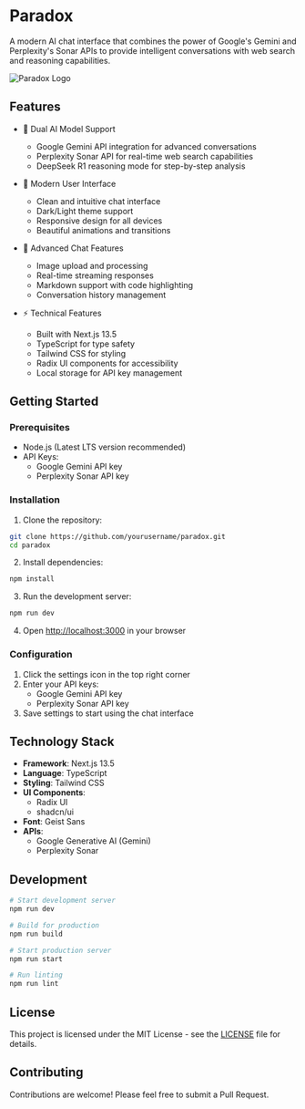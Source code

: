 # Paradox

A modern AI chat interface that combines the power of Google's Gemini and Perplexity's Sonar APIs to provide intelligent conversations with web search and reasoning capabilities.

![Paradox Logo](https://hebbkx1anhila5yf.public.blob.vercel-storage.com/extension_icon%20(4)-6Wye0wySEvOe9CE7mSoAVG5mEWUqc7.png)

## Features

- 🤖 Dual AI Model Support
  - Google Gemini API integration for advanced conversations
  - Perplexity Sonar API for real-time web search capabilities
  - DeepSeek R1 reasoning mode for step-by-step analysis
  
- 🎨 Modern User Interface
  - Clean and intuitive chat interface
  - Dark/Light theme support
  - Responsive design for all devices
  - Beautiful animations and transitions
  
- 📱 Advanced Chat Features
  - Image upload and processing
  - Real-time streaming responses
  - Markdown support with code highlighting
  - Conversation history management
  
- ⚡ Technical Features
  - Built with Next.js 13.5
  - TypeScript for type safety
  - Tailwind CSS for styling
  - Radix UI components for accessibility
  - Local storage for API key management

## Getting Started

### Prerequisites

- Node.js (Latest LTS version recommended)
- API Keys:
  - Google Gemini API key
  - Perplexity Sonar API key

### Installation

1. Clone the repository:
```bash
git clone https://github.com/yourusername/paradox.git
cd paradox
```

2. Install dependencies:
```bash
npm install
```

3. Run the development server:
```bash
npm run dev
```

4. Open [http://localhost:3000](http://localhost:3000) in your browser

### Configuration

1. Click the settings icon in the top right corner
2. Enter your API keys:
   - Google Gemini API key
   - Perplexity Sonar API key
3. Save settings to start using the chat interface

## Technology Stack

- **Framework**: Next.js 13.5
- **Language**: TypeScript
- **Styling**: Tailwind CSS
- **UI Components**: 
  - Radix UI
  - shadcn/ui
- **Font**: Geist Sans
- **APIs**:
  - Google Generative AI (Gemini)
  - Perplexity Sonar
  
## Development

```bash
# Start development server
npm run dev

# Build for production
npm run build

# Start production server
npm run start

# Run linting
npm run lint
```

## License

This project is licensed under the MIT License - see the [LICENSE](LICENSE) file for details.

## Contributing

Contributions are welcome! Please feel free to submit a Pull Request.
